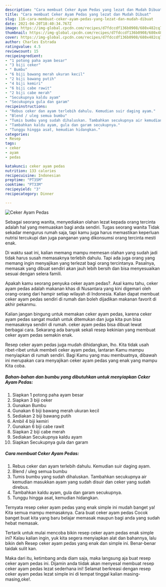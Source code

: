 ```yaml
---
description: "Cara membuat Ceker Ayam Pedas yang lezat dan Mudah Dibuat"
title: "Cara membuat Ceker Ayam Pedas yang lezat dan Mudah Dibuat"
slug: 116-cara-membuat-ceker-ayam-pedas-yang-lezat-dan-mudah-dibuat
date: 2021-04-20T18:40:34.767Z
image: https://img-global.cpcdn.com/recipes/d7fdccdf136b0908/680x482cq70/ceker-ayam-pedas-foto-resep-utama.jpg
thumbnail: https://img-global.cpcdn.com/recipes/d7fdccdf136b0908/680x482cq70/ceker-ayam-pedas-foto-resep-utama.jpg
cover: https://img-global.cpcdn.com/recipes/d7fdccdf136b0908/680x482cq70/ceker-ayam-pedas-foto-resep-utama.jpg
author: Charles Estrada
ratingvalue: 4.5
reviewcount: 15
recipeingredient:
- "1 potong paha ayam besar"
- "3 biji ceker"
- " Bumbu"
- "6 biji bawang merah ukuran kecil"
- "2 biji bawang putih"
- "4 biji kemiri"
- "6 biji cabe rawit"
- "2 biji cabe merah"
- "Secukupnya kaldu ayam"
- "Secukupnya gula dan garam"
recipeinstructions:
- "Rebus ceker dan ayam terlebih dahulu. Kemudian suir daging ayam."
- "Blend / uleg semua bumbu"
- "Tumis bumbu yang sudah dihaluskan. Tambahkan secukupnya air kemudian masukkan ayam yang sudah disuir dan ceker yang sudah direbus."
- "Tambahkan kaldu ayam, gula dan garam secukupnya."
- "Tunggu hingga asat, kemudian hidangkan."
categories:
- Resep
tags:
- ceker
- ayam
- pedas

katakunci: ceker ayam pedas 
nutrition: 133 calories
recipecuisine: Indonesian
preptime: "PT35M"
cooktime: "PT33M"
recipeyield: "3"
recipecategory: Dinner

---
```



![Ceker Ayam Pedas](https://img-global.cpcdn.com/recipes/d7fdccdf136b0908/680x482cq70/ceker-ayam-pedas-foto-resep-utama.jpg)

Sebagai seorang wanita, menyediakan olahan lezat kepada orang tercinta adalah hal yang memuaskan bagi anda sendiri. Tugas seorang  wanita Tidak sekadar mengurus rumah saja, tapi kamu juga harus memastikan keperluan nutrisi tercukupi dan juga panganan yang dikonsumsi orang tercinta mesti enak.

Di waktu  saat ini, kalian memang mampu memesan olahan yang sudah jadi tidak harus susah memasaknya terlebih dahulu. Tapi ada juga orang yang memang ingin menyajikan yang terlezat bagi orang tercintanya. Pasalnya, memasak yang dibuat sendiri akan jauh lebih bersih dan bisa menyesuaikan sesuai dengan selera famili. 



Apakah kamu seorang penyuka ceker ayam pedas?. Asal kamu tahu, ceker ayam pedas adalah makanan khas di Nusantara yang kini digemari oleh orang-orang dari hampir setiap wilayah di Indonesia. Kalian dapat membuat ceker ayam pedas sendiri di rumah dan boleh dijadikan makanan favorit di akhir pekanmu.

Kalian jangan bingung untuk memakan ceker ayam pedas, karena ceker ayam pedas sangat mudah untuk ditemukan dan juga kita pun bisa memasaknya sendiri di rumah. ceker ayam pedas bisa dibuat lewat berbagai cara. Sekarang ada banyak sekali resep kekinian yang membuat ceker ayam pedas semakin enak.

Resep ceker ayam pedas juga mudah dihidangkan, lho. Kita tidak usah ribet-ribet untuk membeli ceker ayam pedas, lantaran Kamu mampu menyiapkan di rumah sendiri. Bagi Kamu yang mau membuatnya, dibawah ini merupakan cara menyajikan ceker ayam pedas yang enak yang mampu Kita coba.

<!--inarticleads1-->

##### Bahan-bahan dan bumbu yang dibutuhkan untuk menyiapkan Ceker Ayam Pedas:

1. Siapkan 1 potong paha ayam besar
1. Siapkan 3 biji ceker
1. Gunakan  Bumbu
1. Gunakan 6 biji bawang merah ukuran kecil
1. Sediakan 2 biji bawang putih
1. Ambil 4 biji kemiri
1. Gunakan 6 biji cabe rawit
1. Siapkan 2 biji cabe merah
1. Sediakan Secukupnya kaldu ayam
1. Siapkan Secukupnya gula dan garam




<!--inarticleads2-->

##### Cara membuat Ceker Ayam Pedas:

1. Rebus ceker dan ayam terlebih dahulu. Kemudian suir daging ayam.
1. Blend / uleg semua bumbu
1. Tumis bumbu yang sudah dihaluskan. Tambahkan secukupnya air kemudian masukkan ayam yang sudah disuir dan ceker yang sudah direbus.
1. Tambahkan kaldu ayam, gula dan garam secukupnya.
1. Tunggu hingga asat, kemudian hidangkan.




Ternyata resep ceker ayam pedas yang enak simple ini mudah banget ya! Kita semua mampu memasaknya. Cara buat ceker ayam pedas Cocok banget buat kita yang baru belajar memasak maupun bagi anda yang sudah hebat memasak.

Tertarik untuk mulai mencoba bikin resep ceker ayam pedas enak simple ini? Kalau kalian ingin, yuk kita segera menyiapkan alat dan bahannya, lalu bikin deh Resep ceker ayam pedas yang enak dan simple ini. Benar-benar taidak sulit kan. 

Maka dari itu, ketimbang anda diam saja, maka langsung aja buat resep ceker ayam pedas ini. Dijamin anda tiidak akan menyesal membuat resep ceker ayam pedas lezat sederhana ini! Selamat berkreasi dengan resep ceker ayam pedas lezat simple ini di tempat tinggal kalian masing-masing,oke!.


